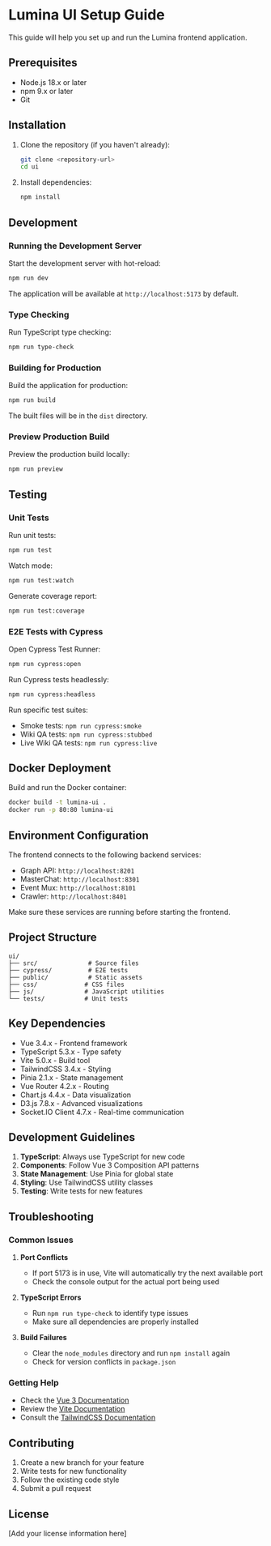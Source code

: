 # Lumina UI Setup Guide

This guide will help you set up and run the Lumina frontend application.

## Prerequisites

- Node.js 18.x or later
- npm 9.x or later
- Git

## Installation

1. Clone the repository (if you haven't already):
   ```bash
   git clone <repository-url>
   cd ui
   ```

2. Install dependencies:
   ```bash
   npm install
   ```

## Development

### Running the Development Server

Start the development server with hot-reload:
```bash
npm run dev
```

The application will be available at `http://localhost:5173` by default.

### Type Checking

Run TypeScript type checking:
```bash
npm run type-check
```

### Building for Production

Build the application for production:
```bash
npm run build
```

The built files will be in the `dist` directory.

### Preview Production Build

Preview the production build locally:
```bash
npm run preview
```

## Testing

### Unit Tests

Run unit tests:
```bash
npm run test
```

Watch mode:
```bash
npm run test:watch
```

Generate coverage report:
```bash
npm run test:coverage
```

### E2E Tests with Cypress

Open Cypress Test Runner:
```bash
npm run cypress:open
```

Run Cypress tests headlessly:
```bash
npm run cypress:headless
```

Run specific test suites:
- Smoke tests: `npm run cypress:smoke`
- Wiki QA tests: `npm run cypress:stubbed`
- Live Wiki QA tests: `npm run cypress:live`

## Docker Deployment

Build and run the Docker container:
```bash
docker build -t lumina-ui .
docker run -p 80:80 lumina-ui
```

## Environment Configuration

The frontend connects to the following backend services:
- Graph API: `http://localhost:8201`
- MasterChat: `http://localhost:8301`
- Event Mux: `http://localhost:8101`
- Crawler: `http://localhost:8401`

Make sure these services are running before starting the frontend.

## Project Structure

```
ui/
├── src/              # Source files
├── cypress/          # E2E tests
├── public/           # Static assets
├── css/             # CSS files
├── js/              # JavaScript utilities
└── tests/           # Unit tests
```

## Key Dependencies

- Vue 3.4.x - Frontend framework
- TypeScript 5.3.x - Type safety
- Vite 5.0.x - Build tool
- TailwindCSS 3.4.x - Styling
- Pinia 2.1.x - State management
- Vue Router 4.2.x - Routing
- Chart.js 4.4.x - Data visualization
- D3.js 7.8.x - Advanced visualizations
- Socket.IO Client 4.7.x - Real-time communication

## Development Guidelines

1. **TypeScript**: Always use TypeScript for new code
2. **Components**: Follow Vue 3 Composition API patterns
3. **State Management**: Use Pinia for global state
4. **Styling**: Use TailwindCSS utility classes
5. **Testing**: Write tests for new features

## Troubleshooting

### Common Issues

1. **Port Conflicts**
   - If port 5173 is in use, Vite will automatically try the next available port
   - Check the console output for the actual port being used

2. **TypeScript Errors**
   - Run `npm run type-check` to identify type issues
   - Make sure all dependencies are properly installed

3. **Build Failures**
   - Clear the `node_modules` directory and run `npm install` again
   - Check for version conflicts in `package.json`

### Getting Help

- Check the [Vue 3 Documentation](https://vuejs.org/)
- Review the [Vite Documentation](https://vitejs.dev/)
- Consult the [TailwindCSS Documentation](https://tailwindcss.com/)

## Contributing

1. Create a new branch for your feature
2. Write tests for new functionality
3. Follow the existing code style
4. Submit a pull request

## License

[Add your license information here] 